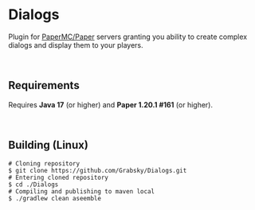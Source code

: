 # Dialogs
Plugin for [PaperMC/Paper](https://github.com/PaperMC/Paper) servers granting you ability to create complex dialogs and display them to your players.

<br />

## Requirements
Requires **Java 17** (or higher) and **Paper 1.20.1 #161** (or higher).

<br />

## Building (Linux)
```shell
# Cloning repository
$ git clone https://github.com/Grabsky/Dialogs.git
# Entering cloned repository
$ cd ./Dialogs
# Compiling and publishing to maven local
$ ./gradlew clean aseemble
```